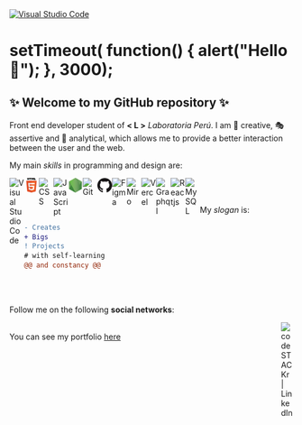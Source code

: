 [<img align="center" alt="Visual Studio Code" width="auto" src="https://user-images.githubusercontent.com/63525613/108603537-7e771280-7376-11eb-9b86-250056e2e846.gif" />](https://elizabethriver.github.io/portafolio/) 

# setTimeout( function() { alert("Hello 👋"); }, 3000);  

## ✨ **Welcome to my GitHub repository** ✨

Front end developer student of **< L >** *Laboratoria Perú*. I am 🚀 creative, 🎭 assertive and 🔨 analytical, which allows me to provide a better interaction between the user and the web.
  
My main *skills* in programming and design are:

[<img align="left" alt="Visual Studio Code" width="26px" src="https://user-images.githubusercontent.com/63525613/99124710-ab29ca00-25d0-11eb-83bc-00765c841cf4.png" />](https://code.visualstudio.com/) 
[<img align="left" alt="HTML" width="26px" src="https://raw.githubusercontent.com/github/explore/80688e429a7d4ef2fca1e82350fe8e3517d3494d/topics/html/html.png" />](https://developer.mozilla.org/es/docs/Web/HTML) 
[<img align="left" alt="CSS" width="26px" src="https://user-images.githubusercontent.com/63525613/108603692-71a6ee80-7377-11eb-842e-135137fef7c6.png" />](https://developer.mozilla.org/es/docs/Web/CSS) 
[<img align="left" alt="JavaScript" width="26px" src="https://user-images.githubusercontent.com/63525613/108603665-458b6d80-7377-11eb-83ab-4bae8e779663.png" />](https://developer.mozilla.org/es/docs/Web/JavaScript) 
[<img align="left" alt="Node.js" width="26px" src="https://raw.githubusercontent.com/github/explore/80688e429a7d4ef2fca1e82350fe8e3517d3494d/topics/nodejs/nodejs.png" />](https://nodejs.org/es/) 
[<img align="left" alt="Git" width="26px" src="https://user-images.githubusercontent.com/63525613/108603744-b7fc4d80-7377-11eb-8ace-459690d79673.png" />](https://git-scm.com/) 
[<img align="left" alt="GitHub" width="26px" src="https://raw.githubusercontent.com/github/explore/78df643247d429f6cc873026c0622819ad797942/topics/github/github.png" />](https://github.com/) 
[<img align="left" alt="Figma" width="26px" src="https://user-images.githubusercontent.com/63525613/99126182-9ef33c00-25d3-11eb-824f-ffcb6dacab4d.png" />](https://www.figma.com/)
[<img align="left" alt="Miro" width="26px" src="https://user-images.githubusercontent.com/63525613/99126027-56d41980-25d3-11eb-97b1-4f1f129305d3.png" />](https://miro.com/)
[<img align="left" alt="Vercel" width="26px" src="https://user-images.githubusercontent.com/63525613/108603798-0578ba80-7378-11eb-85cf-305b23aa948a.png" />](https://vercel.com/login/)
[<img align="left" alt="Graphql" width="26px" src="https://user-images.githubusercontent.com/63525613/108603948-e0387c00-7378-11eb-9c02-4edbdfd2e01d.png" />](https://graphql.org/)
[<img align="left" alt="Reactjs" width="26px" src="https://user-images.githubusercontent.com/63525613/108603951-e595c680-7378-11eb-9bc6-cd0cb0632a94.png" />](https://reactjs.org/docs/getting-started.html/)
[<img align="left" alt="MySQL" width="26px" src="https://user-images.githubusercontent.com/63525613/108603952-e6c6f380-7378-11eb-87eb-464bc9c12d99.png" />](https://www.mysql.com/)


<br />
<br />

My *slogan* is:
```diff
- Creates
+ Bigs
! Projects
# with self-learning
@@ and constancy @@
```
<br />
<br />

Follow me on the following **social networks**:

[<img align="right" alt="codeSTACKr | LinkedIn" width="22px" src="https://user-images.githubusercontent.com/63525613/108604042-78cefc00-7379-11eb-8302-4bb1e5f3f7fa.png" />](https://www.linkedin.com/in/elizabeth-rivera-ura-51427712b/) 
<br />
You can see my portfolio [here](https://elizabethriver.github.io/portafolio/)
  
<br />
<br />
